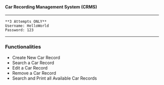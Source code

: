 <h4>Car Recording Management System (CRMS)</h4>

---
```
**3 Attempts ONLY**
Username: HelloWorld
Password: 123
```
---
<h3>Functionalities</h3>
<ul>
  <li>Create New Car Record</li>
  <li>Search a Car Record</li>
  <li>Edit a Car Record</li>
  <li>Remove a Car Record</li>
  <li>Search and Print all Available Car Records</li>
</ul>  
